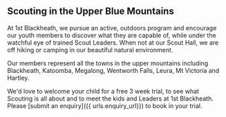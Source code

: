 ## Scouting in the Upper Blue Mountains

At 1st Blackheath, we pursue an active, outdoors program and encourage our youth members
to discover what they are capable of, while under the watchful eye of trained Scout Leaders.
When not at our Scout Hall, we are off hiking or camping in our beautiful natural
environment.

Our members represent all the towns in the upper mountains including Blackheath, Katoomba,
Megalong, Wentworth Falls, Leura, Mt Victoria and Hartley.

We'd love to welcome your child for a free 3 week trial, to see what
Scouting is all about and to meet the kids and Leaders at 1st Blackheath.
Please [submit an enquiry]({{ urls.enquiry_url}}) to book in your trial.
